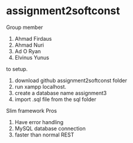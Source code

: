 # assignment2softconst

Group member
1. Ahmad Firdaus
2. Ahmad Nuri
3. Ad O Ryan
4. Elvinus Yunus

to setup.
1. download github assignment2softconst folder
2. run xampp localhost.
3. create a database name assignment3
4. import .sql file from the sql folder


Slim framework Pros
1. Have error handling
2. MySQL database connection
3. faster than normal REST

